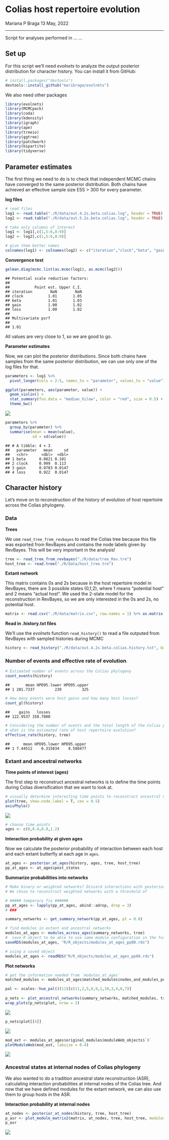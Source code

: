 Colias host repertoire evolution
================
Mariana P Braga
13 May, 2022

------------------------------------------------------------------------

Script for analyses performed in … *…*

## Set up

For this script we’ll need *evolnets* to analyze the output posterior
distribution for character history. You can install it from GitHub:

``` r
# install.packages("devtools")
devtools::install_github("maribraga/evolnets")
```

We also need other packages

``` r
library(evolnets)
library(MCMCpack)
library(coda)
library(kdensity)
library(igraph)
library(ape)
library(treeio)
library(ggtree)
library(patchwork)
library(bipartite)
library(tidyverse)
```

## Parameter estimates

The first thing we need to do is to check that independent MCMC chains
have converged to the same posterior distribution. Both chains have
achieved an effective sample size ESS \> 300 for every parameter.

**log files**

``` r
# read files
log1 <- read.table("./R/data/out.4.2s.beta.colias.log", header = TRUE)
log2 <- read.table("./R/data/out.5.2s.beta.colias.log", header = TRUE)

# take only columns of interest
log1 <- log1[,c(1,5:6,8:9)]
log2 <- log2[,c(1,5:6,8:9)]

# give them better names
colnames(log1) <- colnames(log2) <- c("iteration","clock","beta", "gain", "loss")
```

**Convergence test**

``` r
gelman.diag(mcmc.list(as.mcmc(log1), as.mcmc(log2)))
```

    ## Potential scale reduction factors:
    ## 
    ##           Point est. Upper C.I.
    ## iteration        NaN        NaN
    ## clock           1.01       1.05
    ## beta            1.01       1.03
    ## gain            1.00       1.02
    ## loss            1.00       1.02
    ## 
    ## Multivariate psrf
    ## 
    ## 1.01

All values are very close to 1, so we are good to go.

**Parameter estimates**

Now, we can plot the posterior distributions. Since both chains have
samples from the same posterior distribution, we can use only one of the
log files for that.

``` r
parameters <- log1 %>% 
  pivot_longer(cols = 2:5, names_to = "parameter", values_to = "value")

ggplot(parameters, aes(parameter, value)) +
  geom_violin() +
  stat_summary(fun.data = "median_hilow", color = "red", size = 0.5) +
  theme_bw()
```

![](Host_rep_evolution_files/figure-gfm/densities-1.png)<!-- -->

``` r
parameters %>% 
  group_by(parameter) %>% 
  summarise(mean = mean(value),
            sd = sd(value))
```

    ## # A tibble: 4 × 3
    ##   parameter   mean     sd
    ##   <chr>      <dbl>  <dbl>
    ## 1 beta      0.0821 0.101 
    ## 2 clock     0.999  0.113 
    ## 3 gain      0.0783 0.0147
    ## 4 loss      0.922  0.0147

## Character history

Let’s move on to reconstruction of the history of evolution of host
repertoire across the Colias phylogeny.

### Data

**Trees**

We use `read_tree_from_revbayes` to read the Colias tree because this
file was exported from RevBayes and contains the node labels given by
RevBayes. This will be very important in the analysis!

``` r
tree <- read_tree_from_revbayes("./R/data/tree_Rev.tre")
host_tree <- read.tree("./R/data/host_tree.tre")
```

**Extant network**

This matrix contains 0s and 2s because in the host repertoire model in
RevBayes, there are 3 possible states (0,1,2), where 1 means “potential
host” and 2 means “actual host”. We used the 2-state model for the
reconstruction in RevBayes, so we are only interested in the 0s and 2s,
no potential host.

``` r
matrix <- read.csv("./R/data/matrix.csv", row.names = 1) %>% as.matrix()
```

**Read in .history.txt files**

We’ll use the *evolnets* function `read_history()` to read a file
outputed from RevBayes with sampled histories during MCMC

``` r
history <- read_history("./R/data/out.4.2s.beta.colias.history.txt", burnin = 0.2)
```

### Number of events and effective rate of evolution

``` r
# Estimated number of events across the Colias phylogeny
count_events(history)
```

    ##       mean HPD95.lower HPD95.upper
    ## 1 281.7337         239         325

``` r
# How many events were host gains and how many host losses?
count_gl(history)
```

    ##    gains   losses 
    ## 122.9537 158.7800

``` r
# Considering the number of events and the total length of the Colias phylogeny, 
# what is the estimated rate of host repertoire evolution?
effective_rate(history, tree)
```

    ##      mean HPD95.lower HPD95.upper
    ## 1 7.44512    6.315834    8.588477

### Extant and ancestral networks

**Time points of interest (ages)**

The first step to reconstruct ancestral networks is to define the time
points during Colias diversification that we want to look at.

``` r
# visually determine interesting time points to reconstruct ancestral networks
plot(tree, show.node.label = T, cex = 0.5)
axisPhylo()
```

![](Host_rep_evolution_files/figure-gfm/tree-1.png)<!-- -->

``` r
# choose time points
ages <- c(0,0.4,0.8,1.2)
```

**Interaction probability at given ages**

Now we calculate the posterior probability of interaction between each
host and each extant butterfly at each age in `ages`.

``` r
at_ages <- posterior_at_ages(history, ages, tree, host_tree)
pp_at_ages <- at_ages$post_states
```

**Summarize probabilities into networks**

``` r
# Make binary or weighted networks? Discard interactions with posterior probability < threshold.
# We chose to reconstruct weighted networks with a threshold of 

# ##### temporary fix ######
pp_at_ages <- lapply(pp_at_ages, abind::adrop, drop = 3)
# ###

summary_networks <- get_summary_network(pp_at_ages, pt = 0.8)
```

``` r
# find modules in extant and ancestral networks
modules_at_ages <- modules_across_ages(summary_networks, tree)
#  save R object to be able to use same module configuration in the future
saveRDS(modules_at_ages, "R/R_objects/modules_at_ages_pp80.rds")
```

``` r
# using a saved object
modules_at_ages <- readRDS("R/R_objects/modules_at_ages_pp80.rds")
```

**Plot networks**

``` r
# get the information needed from `modules_at_ages`
matched_modules <- modules_at_ages$matched_modules$nodes_and_modules_per_age

pal <- scales::hue_pal()(11)[c(11,2,5,8,9,1,10,3,4,6,7)]
  
p_nets <- plot_ancestral_networks(summary_networks, matched_modules, tree, palette = pal)
wrap_plots(p_nets$plot, nrow = 2)
```

![](Host_rep_evolution_files/figure-gfm/ancestral_nets-1.png)<!-- -->

``` r
p_nets$plot[[4]]
```

![](Host_rep_evolution_files/figure-gfm/extant_graph-1.png)<!-- -->

``` r
mod_ext <- modules_at_ages$original_modules$moduleWeb_objects$`0`
plotModuleWeb(mod_ext, labsize = 0.4)
```

![](Host_rep_evolution_files/figure-gfm/plotmoduleweb-1.png)<!-- -->

### Ancestral states at internal nodes of Colias phylogeny

We also wanted to do a tradition ancestral state reconstruction (ASR),
calculating interaction probabilities at internal nodes of the Colias
tree. And now that we have defined modules for the extant network, we
can also use them to group hosts in the ASR.

**Interaction probability at internal nodes**

``` r
at_nodes <- posterior_at_nodes(history, tree, host_tree)
p_asr <- plot_module_matrix2(matrix, at_nodes, tree, host_tree, modules = mod_ext, threshold = 0.9)
p_asr
```

![](Host_rep_evolution_files/figure-gfm/ancestral_states-1.png)<!-- -->
